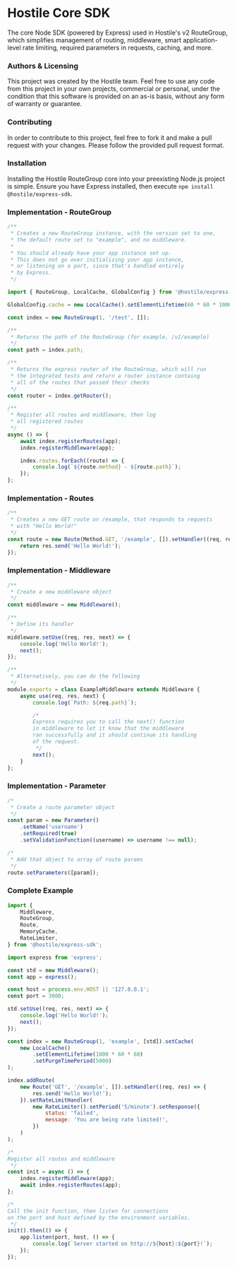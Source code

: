 # Hostile Core SDK

The core Node SDK (powered by Express) used in Hostile's v2 RouteGroup, 
which simplifies management of routing, middleware, smart
application-level rate limiting, required parameters in requests,
caching, and more.

### Authors & Licensing

This project was created by the Hostile team. Feel free to use
any code from this project in your own projects, commercial or
personal, under the condition that this software is provided on
an as-is basis, without any form of warranty or guarantee.

### Contributing

In order to contribute to this project, feel free to fork it and
make a pull request with your changes. Please follow the provided
pull request format.

### Installation

Installing the Hostile RouteGroup core into your preexisting Node.js
project is simple. Ensure you have Express installed, then
execute `npm install @hostile/express-sdk`.

### Implementation - RouteGroup

```javascript
/**
 * Creates a new RouteGroup instance, with the version set to one,
 * the default route set to "example", and no middleware.
 * 
 * You should already have your app instance set up.
 * This does not go over initializing your app instance,
 * or listening on a port, since that's handled entirely
 * by Express.
 */

import { RouteGroup, LocalCache, GlobalConfig } from '@hostile/express-sdk';

GlobalConfig.cache = new LocalCache().setElementLifetime(60 * 60 * 1000);

const index = new RouteGroup(1, '/test', []);

/**
 * Returns the path of the RouteGroup (for example, /v1/example)
 */
const path = index.path;

/**
 * Returns the express router of the RouteGroup, which will run
 * the integrated tests and return a router instance containg
 * all of the routes that passed their checks
 */
const router = index.getRouter();

/**
 * Register all routes and middleware, then log
 * all registered routes
 */
async () => {
    await index.registerRoutes(app);
    index.registerMiddleware(app);

    index.routes.forEach((route) => {
        console.log(`${route.method} - ${route.path}`);
    });
};
```

### Implementation - Routes

```javascript
/**
 * Creates a new GET route on /example, that responds to requests
 * with "Hello World!"
 */
const route = new Route(Method.GET, '/example', []).setHandler((req, res) => {
    return res.send('Hello World!');
});
```

### Implementation - Middleware

```javascript
/**
 * Create a new middleware object
 */
const middleware = new Middleware();

/**
 * Define its handler
 */
middleware.setUse((req, res, next) => {
    console.log('Hello World!');
    next();
});

/**
 * Alternatively, you can do the following
 */
module.exports = class ExampleMiddleware extends Middleware {
    async use(req, res, next) {
        console.log(`Path: ${req.path}`);

        /*
        Express requires you to call the next() function 
        in middleware to let it know that the middleware 
        ran successfully and it should continue its handling 
        of the request.
         */
        next();
    }
};
```

### Implementation - Parameter

```javascript
/*
 * Create a route parameter object
 */
const param = new Parameter()
    .setName('username')
    .setRequired(true)
    .setValidationFunction((username) => username !== null);

/*
 * Add that object to array of route params
 */
route.setParameters([param]);
```

### Complete Example

```javascript
import {
    Middleware,
    RouteGroup,
    Route,
    MemoryCache,
    RateLimiter,
} from '@hostile/express-sdk';

import express from 'express';

const std = new Middleware();
const app = express();

const host = process.env.HOST || '127.0.0.1';
const port = 3000;

std.setUse((req, res, next) => {
    console.log('Hello World!');
    next();
});

const index = new RouteGroup(1, 'example', [std]).setCache(
    new LocalCache()
        .setElementLifetime(1000 * 60 * 60)
        .setPurgeTimePeriod(5000)
);

index.addRoute(
    new Route('GET', '/example', []).setHandler((req, res) => {
        res.send('Hello World!');
    }).setRateLimitHandler(
        new RateLimiter().setPeriod('5/minute').setResponse({
            status: 'failed',
            message: 'You are being rate limited!',
        })
    )
);

/*
Register all routes and middleware
 */
const init = async () => {
    index.registerMiddleware(app);
    await index.registerRoutes(app);
};

/*
Call the init function, then listen for connections
on the port and host defined by the environment variables.
 */
init().then(() => {
    app.listen(port, host, () => {
        console.log(`Server started on http://${host}:${port}!`);
    });
});
```
